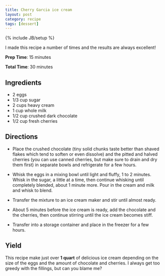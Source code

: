 ```yaml
---
title: Cherry Garcia ice cream
layout: post
category: recipe
tags: [dessert]
---
```

{% include JB/setup %}

I made this recipe a number of times and the results are always
excellent!

**Prep Time**: 15 minutes

**Total Time**: 30 minutes

## Ingredients

-   2 eggs
-   1/3 cup sugar
-   2 cups heavy cream
-   1 cup whole milk
-   1/2 cup crushed dark chocolate
-   1/2 cup fresh cherries

## Directions

-   Place the crushed chocolate (tiny solid chunks taste better than
    shaved flakes which tend to soften or even dissolve) and the pitted
    and halved cherries (you can use canned cherries, but make sure to
    drain and dry them first) in separate bowls and refrigerate for a
    few hours.

-   Whisk the eggs in a mixing bowl until light and fluffy, 1 to 2
    minutes. Whisk in the sugar, a little at a time, then continue
    whisking until completely blended, about 1 minute more. Pour in the
    cream and milk and whisk to blend.

-   Transfer the mixture to an ice cream maker and stir until almost
    ready.

-   About 5 minutes before the ice cream is ready, add the chocolate and
    the cherries, then continue stirring until the ice cream becomes
    stiff.

-   Transfer into a storage container and place in the freezer for a few
    hours.

## Yield

This recipe make just over **1 quart** of delicious ice cream depending
on the size of the eggs and the amount of chocolate and cherries. I
always get too greedy with the fillings, but can you blame me?
